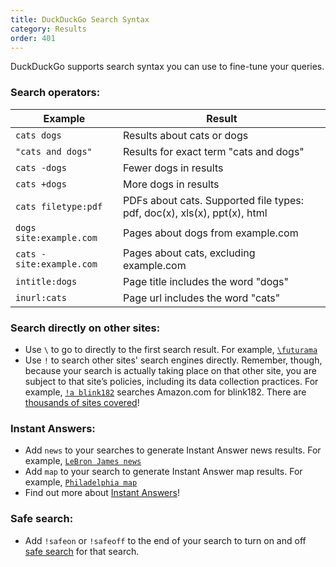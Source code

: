 ```yaml
---
title: DuckDuckGo Search Syntax
category: Results
order: 401
---
```


<p>DuckDuckGo supports search syntax you can use to fine-tune your queries.</p>

<h3>Search operators:</h3>
<table cellpadding="10">
    <thead>
        <tr>
            <th>Example</th>
            <th>Result</th>
        </tr>
    </thead>
    <tbody>
        <tr>
            <td><code>cats dogs</code></td>
            <td>Results about cats or dogs</td>
        </tr>
        <tr>
            <td><code>"cats and dogs"</code></td>
            <td>Results for exact term "cats and dogs"</td>
        </tr>
        <tr>
            <td><code>cats -dogs</code></td>
            <td>Fewer dogs in results</td>
        </tr>
        <tr>
            <td><code>cats +dogs</code></td>
            <td>More dogs in results</td>
        </tr>
        <tr>
            <td><code>cats filetype:pdf</code></td>
            <td>
                PDFs about cats. Supported file types: pdf, doc(x), xls(x), ppt(x), html
            </td>
        </tr>
        <tr>
            <td><code>dogs site:example.com</code></td>
            <td>Pages about dogs from example.com</td>
        </tr>
        <tr>
            <td><code>cats -site:example.com</code></td>
            <td>Pages about cats, excluding example.com</td>
        </tr>
        <tr>
            <td><code>intitle:dogs</code></td>
            <td>Page title includes the word "dogs"</td>
        </tr>
        <tr>
            <td><code>inurl:cats</code></td>
            <td>Page url includes the word "cats"</td>
        </tr>
    </tbody>
</table>

<h3>Search directly on other sites:</h3>
<ul>
    <li>
        Use <code>\</code> to go to directly to the first search result. For
        example,
        <a href="https://duckduckgo.com/?q=%5Cfuturama"><code>\futurama</code></a>
    </li>
    <li>
        Use <code>!</code> to search other sites' search engines directly. Remember,
        though, because your search is actually taking place on that other site, you
        are subject to that site’s policies, including its data collection
        practices. For example,
        <a href="https://duckduckgo.com/?q=!a blink182"><code>!a blink182</code></a>
        searches Amazon.com for blink182. There are
        <a href="https://duckduckgo.com/bang">thousands of sites covered</a>!
    </li>
</ul>

<h3>Instant Answers:</h3>
<ul>
    <li>
        Add <code>news</code> to your searches to generate Instant Answer news
        results. For example,
        <a href="https://duckduckgo.com/?q=LeBron+James+news"><code>LeBron James news</code></a>
    </li>
    <li>
        Add <code>map</code> to your search to generate Instant Answer map results.
        For example,
        <a href="https://duckduckgo.com/?q=philadelphia+map"><code>Philadelphia map</code></a>
    </li>
    <li>Find out more about <a href="https://duck.co/ia">Instant Answers</a>!</li>
</ul>

<h3>Safe search:</h3>
<ul>
    <li>
        Add <code>!safeon</code> or <code>!safeoff</code> to the end of your search
        to turn on and off
        <a href="/features/safe-search">safe search</a> for that
        search.
    </li>
</ul>

